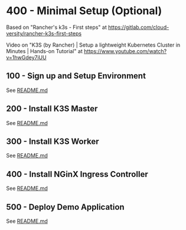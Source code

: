 # 400 - Minimal Setup (Optional)

Based on "Rancher's k3s - First steps" at https://gitlab.com/cloud-versity/rancher-k3s-first-steps

Video on "K3S (by Rancher) | Setup a lightweight Kubernetes Cluster in Minutes | Hands-on Tutorial" at https://www.youtube.com/watch?v=1hwGdey7iUU

## 100 - Sign up and Setup Environment

See [README.md](./100/README.md)

## 200 - Install K3S Master

See [README.md](./200/README.md)

## 300 - Install K3S Worker

See [README.md](./300/README.md)

## 400 - Install NGinX Ingress Controller

See [README.md](./400/README.md)

## 500 - Deploy Demo Application

See [README.md](./500/README.md)
